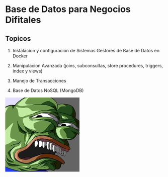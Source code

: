 # Base de Datos para Negocios Difitales

## Topicos

1. Instalacion y configuracion de Sistemas Gestores de Base de Datos en Docker

2. Manipulacion Avanzada (joins, subconsultas, store procedures, triggers, index y views)

3. Manejo de Transacciones

4. Base de Datos NoSQL (MongoDB)

![Base de Datos](./imagenes/rene.jpg)
